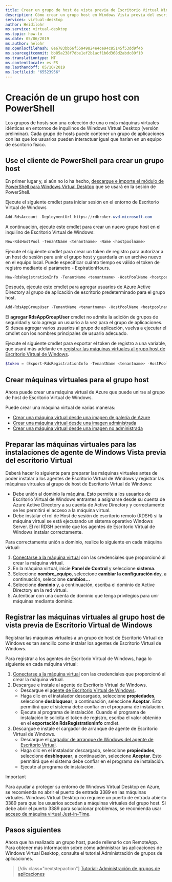 ```yaml
---
title: Crear un grupo de host de vista previa de Escritorio Virtual Windows con PowerShell, Azure
description: Cómo crear un grupo host en Windows Vista previa del escritorio Virtual con cmdlets de PowerShell.
services: virtual-desktop
author: Heidilohr
ms.service: virtual-desktop
ms.topic: how-to
ms.date: 05/06/2019
ms.author: helohr
ms.openlocfilehash: 8e6783bb56f55949824e4ce94c85145f53dd9f4b
ms.sourcegitcommit: bb85a238f7dbe1ef2b1acf1b6d368d2abdc89f10
ms.translationtype: MT
ms.contentlocale: es-ES
ms.lasthandoff: 05/10/2019
ms.locfileid: "65523956"
---
```

# <a name="create-a-host-pool-with-powershell"></a>Creación de un grupo host con PowerShell

Los grupos de hosts son una colección de una o más máquinas virtuales idénticas en entornos de inquilinos de Windows Virtual Desktop (versión preliminar). Cada grupo de hosts puede contener un grupo de aplicaciones con las que los usuarios pueden interactuar igual que harían en un equipo de escritorio físico.

## <a name="use-your-powershell-client-to-create-a-host-pool"></a>Use el cliente de PowerShell para crear un grupo host

En primer lugar y, si aún no lo ha hecho, [descargue e importe el módulo de PowerShell para Windows Virtual Desktop](https://docs.microsoft.com/powershell/windows-virtual-desktop/overview) que se usará en la sesión de PowerShell.

Ejecute el siguiente cmdlet para iniciar sesión en el entorno de Escritorio Virtual de Windows

```powershell
Add-RdsAccount -DeploymentUrl https://rdbroker.wvd.microsoft.com
```

A continuación, ejecute este cmdlet para crear un nuevo grupo host en el inquilino de Escritorio Virtual de Windows:

```powershell
New-RdsHostPool -TenantName <tenantname> -Name <hostpoolname>
```

Ejecute el siguiente cmdlet para crear un token de registro para autorizar a un host de sesión para unir el grupo host y guardarla en un archivo nuevo en el equipo local. Puede especificar cuánto tiempo es válido el token de registro mediante el parámetro - ExpirationHours.

```powershell
New-RdsRegistrationInfo -TenantName <tenantname> -HostPoolName <hostpoolname> -ExpirationHours <number of hours> | Select-Object -ExpandProperty Token > <PathToRegFile>
```

Después, ejecute este cmdlet para agregar usuarios de Azure Active Directory al grupo de aplicación de escritorio predeterminado para el grupo host.

```powershell
Add-RdsAppGroupUser -TenantName <tenantname> -HostPoolName <hostpoolname> -AppGroupName "Desktop Application Group" -UserPrincipalName <userupn>
```

El **agregar RdsAppGroupUser** cmdlet no admite la adición de grupos de seguridad y solo agrega un usuario a la vez para el grupo de aplicaciones. Si desea agregar varios usuarios al grupo de aplicación, vuelva a ejecutar el cmdlet con los nombres principales de usuario adecuado.

Ejecute el siguiente cmdlet para exportar el token de registro a una variable, que usará más adelante en [registrar las máquinas virtuales al grupo host de Escritorio Virtual de Windows](#register-the-virtual-machines-to-the-windows-virtual-desktop-preview-host-pool).

```powershell
$token = (Export-RdsRegistrationInfo -TenantName <tenantname> -HostPoolName <hostpoolname>).Token
```

## <a name="create-virtual-machines-for-the-host-pool"></a>Crear máquinas virtuales para el grupo host

Ahora puede crear una máquina virtual de Azure que puede unirse al grupo de host de Escritorio Virtual de Windows.

Puede crear una máquina virtual de varias maneras:

- [Crear una máquina virtual desde una imagen de galería de Azure](https://docs.microsoft.com/azure/virtual-machines/windows/quick-create-portal#create-virtual-machine)
- [Crear una máquina virtual desde una imagen administrada](https://docs.microsoft.com/azure/virtual-machines/windows/create-vm-generalized-managed)
- [Crear una máquina virtual desde una imagen no administrada](https://github.com/Azure/azure-quickstart-templates/tree/master/101-vm-from-user-image)

## <a name="prepare-the-virtual-machines-for-windows-virtual-desktop-preview-agent-installations"></a>Preparar las máquinas virtuales para las instalaciones de agente de Windows Vista previa del escritorio Virtual

Deberá hacer lo siguiente para preparar las máquinas virtuales antes de poder instalar a los agentes de Escritorio Virtual de Windows y registrar las máquinas virtuales al grupo de host de Escritorio Virtual de Windows:

- Debe unión al dominio la máquina. Esto permite a los usuarios de Escritorio Virtual de Windows entrantes a asignarse desde su cuenta de Azure Active Directory a su cuenta de Active Directory y correctamente se les permitirá el acceso a la máquina virtual.
- Debe instalar el rol de Host de sesión de escritorio remoto (RDSH) si la máquina virtual se está ejecutando un sistema operativo Windows Server. El rol RDSH permite que los agentes de Escritorio Virtual de Windows instalar correctamente.

Para correctamente unión a dominio, realice lo siguiente en cada máquina virtual:

1. [Conectarse a la máquina virtual](https://docs.microsoft.com/azure/virtual-machines/windows/quick-create-portal#connect-to-virtual-machine) con las credenciales que proporcionó al crear la máquina virtual.
2. En la máquina virtual, inicie **Panel de Control** y seleccione **sistema**.
3. Seleccione **nombre_equipo**, seleccione **cambiar la configuración de**y, a continuación, seleccione **cambios...**
4. Seleccione **dominio** y, a continuación, escriba el dominio de Active Directory en la red virtual.
5. Autenticar con una cuenta de dominio que tenga privilegios para unir máquinas mediante dominio.

## <a name="register-the-virtual-machines-to-the-windows-virtual-desktop-preview-host-pool"></a>Registrar las máquinas virtuales al grupo host de vista previa de Escritorio Virtual de Windows

Registrar las máquinas virtuales a un grupo de host de Escritorio Virtual de Windows es tan sencillo como instalar los agentes de Escritorio Virtual de Windows.

Para registrar a los agentes de Escritorio Virtual de Windows, haga lo siguiente en cada máquina virtual:

1. [Conectarse a la máquina virtual](https://docs.microsoft.com/azure/virtual-machines/windows/quick-create-portal#connect-to-virtual-machine) con las credenciales que proporcionó al crear la máquina virtual.
2. Descargue e instale al agente de Escritorio Virtual de Windows.
   - Descargue el [agente de Escritorio Virtual de Windows](https://query.prod.cms.rt.microsoft.com/cms/api/am/binary/RWrmXv).
   - Haga clic en el instalador descargado, seleccione **propiedades**, seleccione **desbloquear**, a continuación, seleccione **Aceptar**. Esto permitirá que el sistema debe confiar en el programa de instalación.
   - Ejecute al programa de instalación. Cuando el programa de instalación le solicita el token de registro, escriba el valor obtenido en el **exportación RdsRegistrationInfo** cmdlet.
3. Descargue e instale el cargador de arranque de agente de Escritorio Virtual de Windows.
   - Descargue el [cargador de arranque de Windows del agente de Escritorio Virtual](https://query.prod.cms.rt.microsoft.com/cms/api/am/binary/RWrxrH).
   - Haga clic en el instalador descargado, seleccione **propiedades**, seleccione **desbloquear**, a continuación, seleccione **Aceptar**. Esto permitirá que el sistema debe confiar en el programa de instalación.
   - Ejecute al programa de instalación.

>[!IMPORTANT]
>Para ayudar a proteger su entorno de Windows Virtual Desktop en Azure, se recomienda no abrir el puerto de entrada 3389 en las máquinas virtuales. Windows Virtual Desktop no requiere un puerto de entrada abierto 3389 para que los usuarios accedan a máquinas virtuales del grupo host. Si debe abrir el puerto 3389 para solucionar problemas, se recomienda usar [acceso de máquina virtual Just-in-Time](https://docs.microsoft.com/azure/security-center/security-center-just-in-time).

## <a name="next-steps"></a>Pasos siguientes

Ahora que ha realizado un grupo host, puede rellenarlo con RemoteApp. Para obtener más información sobre cómo administrar las aplicaciones de Windows Virtual Desktop, consulte el tutorial Administración de grupos de aplicaciones.

> [!div class="nextstepaction"]
> [Tutorial: Administración de grupos de aplicaciones](./manage-app-groups.md)
